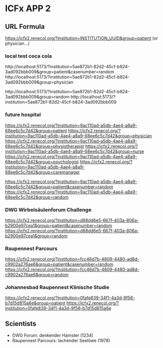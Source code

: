 # ICFx APP 2
## URL Formula
https://icfx2.renecol.org/?institution=INSTITUTION_UUID&group=patient (or physician...)

### local test coca cola
http://localhost:5173/?institution=5ae872b1-82d2-45cf-b824-3ad092bbb009&group=patient&casenumber=random
http://localhost:5173/?institution=5ae872b1-82d2-45cf-b824-3ad092bbb009&group=physician

http://localhost:5173/?institution=5ae872b1-82d2-45cf-b824-3ad092bbb009&group=random
http://localhost:5173/?institution=5ae872b1-82d2-45cf-b824-3ad092bbb009

### future hospital
https://icfx2.renecol.org/?institution=9ac110ad-a5db-4ae4-a8a9-68ee6c5c7d42&group=patient
https://icfx2.renecol.org/?institution=9ac110ad-a5db-4ae4-a8a9-68ee6c5c7d42&group=physician
https://icfx2.renecol.org/?institution=9ac110ad-a5db-4ae4-a8a9-68ee6c5c7d42&group=physiotherapist
https://icfx2.renecol.org/?institution=9ac110ad-a5db-4ae4-a8a9-68ee6c5c7d42&group=nurse
https://icfx2.renecol.org/?institution=9ac110ad-a5db-4ae4-a8a9-68ee6c5c7d42&group=psychologist
https://icfx2.renecol.org/?institution=9ac110ad-a5db-4ae4-a8a9-68ee6c5c7d42&group=caremanager

https://icfx2.renecol.org/?institution=9ac110ad-a5db-4ae4-a8a9-68ee6c5c7d42&group=patient&casenumber=random
https://icfx2.renecol.org/?institution=9ac110ad-a5db-4ae4-a8a9-68ee6c5c7d42&group=random

### DWG Wirbelsäulenforum Challenge
https://icfx2.renecol.org/?institution=d88dd6e5-667f-403a-806a-b2900e97cea1&group=patient&casenumber=random
https://icfx2.renecol.org/?institution=d88dd6e5-667f-403a-806a-b2900e97cea1&group=random

### Raupennest Parcours
https://icfx2.renecol.org/?institution=fcc46d7b-4809-4480-ad8d-c9902a276ae6&group=patient&casenumber=random
https://icfx2.renecol.org/?institution=fcc46d7b-4809-4480-ad8d-c9902a276ae6&group=random


### Johannesbad Raupennest Klinische Studie
https://icfx2.renecol.org/?institution=0fafe839-34f1-4a3d-9f56-b7d15d815a6e&group=patient
https://icfx2.renecol.org/?institution=0fafe839-34f1-4a3d-9f56-b7d15d815a6e

## Scientists
 - DWG Forum: denkender Hamster (1234)
 - Raupennest Parcours: lachender Seelöwe (1978)

